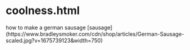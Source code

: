 # coolness.html
<html>
<head>
  
</head>
<body>
  how to make a german sausage
  [sausage](https://www.bradleysmoker.com/cdn/shop/articles/German-Sausage-scaled.jpg?v=1675739123&width=750)
</body>


  
</html>
